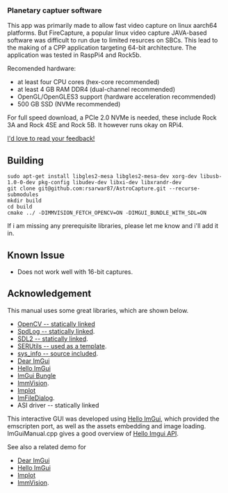 ### Planetary captuer software


This app was primarily made to allow fast video capture on linux aarch64 platforms. But FireCapture, a popular linux video capture JAVA-based software was difficult to run due to limited resurces on SBCs.
This lead to the making of a CPP application targeting 64-bit architecture. The application was tested in RaspPi4 and Rock5b.

Recomended hardware:
* at least four CPU cores (hex-core recommended)
* at least 4 GB RAM DDR4 (dual-channel recommended)
* OpenGL/OpenGLES3 support (hardware acceleration recommended)
* 500 GB SSD (NVMe recommended)

For full speed download, a PCIe 2.0 NVMe is needed, these include Rock 3A and Rock 4SE and Rock 5B. It however runs okay on RPi4.

[I'd love to read your feedback!](https://github.com/rsarwar87/AstroCapture/issues)

## Building
```
sudo apt-get install libgles2-mesa libgles2-mesa-dev xorg-dev libusb-1.0-0-dev pkg-config libudev-dev libxi-dev libxrandr-dev 
git clone git@github.com:rsarwar87/AstroCapture.git --recurse-submodules
mkdir build
cd build
cmake ../ -DIMMVISION_FETCH_OPENCV=ON -DIMGUI_BUNDLE_WITH_SDL=ON
```

If i am missing any prerequisite libraries, please let me know and i'll add it in.
## Known Issue
* Does not work well with 16-bit captures.

## Acknowledgement

This manual uses some great libraries, which are shown below.
* [OpenCV -- statically linked](https://opencv.org/)
* [SpdLog -- statically linked](https://github.com/gabime/spdlog).
* [SDL2 -- statically linked](https://github.com/libsdl-org/SDL).
* [SERUtils -- used as a template](https://github.com/artix75/SERUtils).
* [sys_info -- source included](https://github.com/SaulBerrenson/sys_info).
* [Dear ImGui](https://github.com/ocornut/imgui)
* [Hello ImGui](https://github.com/pthom/hello_imgui)
* [ImGui Bungle](https://github.com/pthom/imgui_bundle)
* [ImmVision](https://github.com/pthom/immvision/).
* [Implot](https://traineq.org/implot_demo/src/implot_demo.html)
* [ImFileDialog](https://github.com/pthom/ImFileDialog).
* ASI driver -- statically linked

This interactive GUI was developed using [Hello ImGui](https://github.com/pthom/hello_imgui), which provided the emscripten port, as well as the assets embedding and image loading. ImGuiManual.cpp gives a good overview of [Hello Imgui API](https://github.com/pthom/hello_imgui/blob/master/src/hello_imgui/hello_imgui_api.md).

See also a related demo for 
* [Dear ImGui](https://raw.githubusercontent.com/wiki/ocornut/imgui/web/v167/v167-misc.png)
* [Hello ImGui](https://github.com/pthom/hello_imgui)
* [Implot](https://traineq.org/implot_demo/src/implot_demo.html)
* [ImmVision](https://traineq.org/ImGuiBundle/emscripten/bin/demo_immvision_launcher.html).

